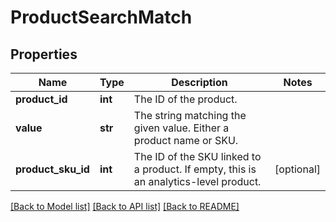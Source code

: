 # ProductSearchMatch

## Properties
Name | Type | Description | Notes
------------ | ------------- | ------------- | -------------
**product_id** | **int** | The ID of the product. | 
**value** | **str** | The string matching the given value. Either a product name or SKU. | 
**product_sku_id** | **int** | The ID of the SKU linked to a product. If empty, this is an analytics-level product. | [optional] 

[[Back to Model list]](../README.md#documentation-for-models) [[Back to API list]](../README.md#documentation-for-api-endpoints) [[Back to README]](../README.md)


